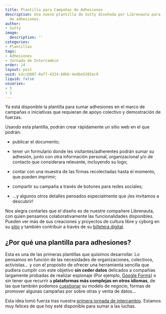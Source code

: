 ```yaml
---
title: Plantilla para Campañas de Adhesiones
description: Una nueva plantilla de Sutty diseñada por Librenauta para la colecta
  de adhesiones.
author:
- Sutty
image:
  description: ''
categories:
- Plantillas
tags:
- Adhesiones
- Jornada de Intercambio
order: 14
layout: post
uuid: e2ccb087-8af7-4324-b0bb-4edbe5282ec9
liquid: false
usuaries:
- 5
- 1
---
```




Ya está disponible la plantilla para sumar adhesiones en el marco de campañas o iniciativas que requieran de apoyo colectivo y demostración de fuerzas.

Usando esta plantilla, podrán crear rápidamente un sitio web en el que podrán:

* publicar el documento;

* tener un formulario donde les visitantes/adherentes podrán sumar su adhesión, junto con otra información personal, organizacional y/o de contacto que considerara relevante, incluyendo su logo;

* contar con una muestra de las firmas recolectadas hasta el momento, que pueden imprimir;

* compartir su campaña a través de botones para redes sociales;

* ...y algunos otros detalles pensados especialmente que ¡les invitamos a descubrir!

Nos alegra contarles que el diseño es de nuestre compañere Librenauta, con quien pensamos colaborativamente las funcionalidades disponibles.  Pueden ver más de sus creaciones y proyectos de cultura libre y cyborg en su [sitio](https://copiona.com) y también contribuir a través de su [billetera digital](https://copiona.com/donaunbit/).

## ¿Por qué una plantilla para adhesiones?

Esta es una de las primeras plantillas que quisimos desarrollar. Lo pensamos en función de las necesidades de organizaciones, colectivos, activistas... y con el propósito de ofrecer una herramienta sencilla que pudiera cumplir con este objetivo **sin ceder datos** delicados a compañías largamente probadas de realizar espionaje (Por ejemplo, [Google Forms](https://actualidad.rt.com/actualidad/167003-google-companias-internet-tecnologia-eeuu-espionaje)) o sin tener que recurrir a **plataformas más complejas en otros idiomas**, de las que también podemos [cuestionar](https://www.xataka.com/servicios/change-org-asi-funciona-gran-negocio-activismo-online) su modelo de negocio, formas de promover algunas campañas por sobre otras y venta de datos...

Esta idea tomó fuerza tras nuestra [primera jornada de intercambio](tuvimos-nuestra-primera-jornada-de-intercambio/). Estamos muy felices de que hoy esté disponible para sumar a las luchas.